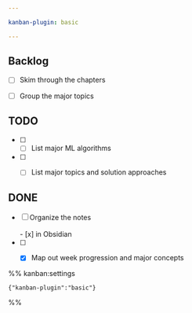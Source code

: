 ```yaml
---

kanban-plugin: basic

---
```


## Backlog

- [ ] Skim through the chapters
- [ ] Group the major topics


## TODO

- [ ] - [ ] List major ML algorithms
- [ ] - [ ] List major topics and solution approaches


## DONE

- [ ] Organize the notes<br><br>- [x] in Obsidian
- [ ] - [x] Map out week progression and major concepts




%% kanban:settings
```
{"kanban-plugin":"basic"}
```
%%